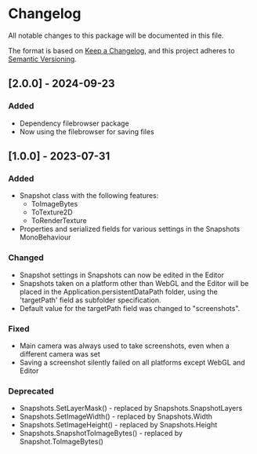 ﻿# Changelog

All notable changes to this package will be documented in this file.

The format is based on [Keep a Changelog](https://keepachangelog.com/en/1.0.0/),
and this project adheres to [Semantic Versioning](https://semver.org/spec/v2.0.0.html).

## [2.0.0] - 2024-09-23

### Added

- Dependency filebrowser package  
- Now using the filebrowser for saving files

## [1.0.0] - 2023-07-31

### Added

- Snapshot class with the following features:
  - ToImageBytes
  - ToTexture2D
  - ToRenderTexture
- Properties and serialized fields for various settings in the Snapshots MonoBehaviour

### Changed

- Snapshot settings in Snapshots can now be edited in the Editor
- Snapshots taken on a platform other than WebGL and the Editor will be placed in the Application.persistentDataPath 
  folder, using the 'targetPath' field as subfolder specification.
- Default value for the targetPath field was changed to "screenshots".

### Fixed

- Main camera was always used to take screenshots, even when a different camera was set
- Saving a screenshot silently failed on all platforms except WebGL and Editor

### Deprecated

- Snapshots.SetLayerMask() - replaced by Snapshots.SnapshotLayers
- Snapshots.SetImageWidth() - replaced by Snapshots.Width
- Snapshots.SetImageHeight() - replaced by Snapshots.Height
- Snapshots.SnapshotToImageBytes() - replaced by Snapshot.ToImageBytes()
